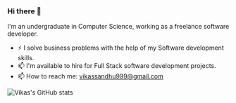 ### Hi there 👋

I'm an undergraduate in Computer Science, working as a freelance software developer.

- ⚡ I solve business problems with the help of my Software development skills.
- 📫 I'm available to hire for Full Stack software development projects.
- 📫 How to reach me: vikassandhu999@gmail.com 

![Vikas's GitHub stats](https://github-readme-stats.vercel.app/api?username=vikassandhu999&show_icons=true&theme=radical&show_icons=true&count_private=true&include_all_commits=true)

